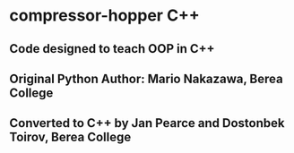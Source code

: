 # compressor-hopper C++

## Code designed to teach OOP in C++

## Original Python Author: Mario Nakazawa, Berea College
## Converted to C++ by Jan Pearce and Dostonbek Toirov, Berea College